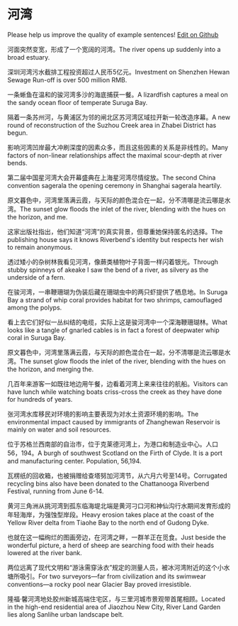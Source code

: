# 河湾

Please help us improve the quality of example sentences! [Edit on Github](https://github.com/jiyushe/jiyu-example-sentence-source/blob/main/chinese/hewan.md)

<p><span class="chinese">河面突然变宽，形成了一个宽阔的河湾。</span><span class="english">The river opens up suddenly into a broad estuary.</span></p>

<p><span class="chinese">深圳河湾污水截排工程投资超过人民币5亿元。</span><span class="english">Investment on Shenzhen Hewan Sewage Run-off is over 500 million RMB.</span></p>

<p><span class="chinese">一条蜥鱼在温和的骏河湾多沙的海底捕获一餐。</span><span class="english">A lizardfish captures a meal on the sandy ocean floor of temperate Suruga Bay.</span></p>

<p><span class="chinese">隔着一条苏州河，与黄浦区为邻的闸北区苏河湾区域拉开新一轮改造序幕。</span><span class="english">A new round of reconstruction of the Suzhou Creek area in Zhabei District has begun.</span></p>

<p><span class="chinese">影响河湾凹岸最大冲刷深度的因素众多，而且这些因素的关系是非线性的。</span><span class="english">Many factors of non-linear relationships affect the maximal scour-depth at river bends.</span></p>

<p><span class="chinese">第二届中国星河湾大会开幕盛典在上海星河湾尽情绽放。</span><span class="english">The second China convention sagerala the opening ceremony in Shanghai sagerala heartily.</span></p>

<p><span class="chinese">原文暮色中，河湾里落满云霞，与天际的颜色混合在一起，分不清哪是流云哪是水湾。</span><span class="english">The sunset glow floods the inlet of the river, blending with the hues on the horizon, and me.</span></p>

<p><span class="chinese">这家出版社指出，他们知道“河湾”的真实背景，但尊重她保持匿名的选择。</span><span class="english">The publishing house says it knows Riverbend's identity but respects her wish to remain anonymous.</span></p>

<p><span class="chinese">透过矮小的杂树林我看见河湾，像蕨类植物叶子背面一样闪着银光。</span><span class="english">Through stubby spinneys of akeake I saw the bend of a river, as silvery as the underside of a fern.</span></p>

<p><span class="chinese">在骏河湾，一串鞭珊瑚为伪装后藏在珊瑚虫中的两只虾提供了栖息地。</span><span class="english">In Suruga Bay a strand of whip coral provides habitat for two shrimps, camouflaged among the polyps.</span></p>

<p><span class="chinese">看上去它们好似一丛纠结的电缆，实际上这是骏河湾中一个深海鞭珊瑚林。</span><span class="english">What looks like a tangle of gnarled cables is in fact a forest of deepwater whip coral in Suruga Bay.</span></p>

<p><span class="chinese">原文暮色中，河湾里落满云霞，与天际的颜色混合在一起，分不清哪是流云哪是水湾。</span><span class="english">The sunset glow floods the inlet of the river, blending with the hues on the horizon, and merging the.</span></p>

<p><span class="chinese">几百年来游客一如既往地边用午餐，边看着河湾上来来往往的航船。</span><span class="english">Visitors can have lunch while watching boats criss-cross the creek as they have done for hundreds of years.</span></p>

<p><span class="chinese">张河湾水库移民对环境的影响主要表现为对水土资源环境的影响。</span><span class="english">The environmental impact caused by immigrants of Zhanghewan Reservoir is mainly on water and soil resources.</span></p>

<p><span class="chinese">位于苏格兰西南部的自治市，位于克莱德河湾上，为港口和制造业中心。人口56，194。</span><span class="english">A burgh of southwest Scotland on the Firth of Clyde. It is a port and manufacturing center. Population, 56,194.</span></p>

<p><span class="chinese">瓦楞纸的回收箱，也被捐赠给查塔努加河湾节，从六月六号至14号。</span><span class="english">Corrugated recycling bins also have been donated to the Chattanooga Riverbend Festival, running from June 6-14.</span></p>

<p><span class="chinese">黄河三角洲从挑河湾到孤东临海堤北端是黄河刁口河和神仙沟行水期间发育形成的年轻海岸，为强蚀型岸段。</span><span class="english">Heavy erosion takes place at the coast of the Yellow River delta from Tiaohe Bay to the north end of Gudong Dyke.</span></p>

<p><span class="chinese">也就在这一幅绚烂的图画旁边，在河湾之畔，一群羊正在觅食。</span><span class="english">Just beside the wonderful picture, a herd of sheep are searching food with their heads lowered at the river bank.</span></p>

<p><span class="chinese">两位远离了现代文明和“游泳需穿泳衣”规定的测量人员，被冰河湾附近的这个小水塘所吸引。</span><span class="english">For two surveyors—far from civilization and its swimwear conventions—a rocky pool near Glacier Bay proved irresistible.</span></p>

<p><span class="chinese">隆福·馨河湾地处胶州新城高端住宅区，与三里河城市景观带首尾相顾。</span><span class="english">Located in the high-end residential area of Jiaozhou New City, River Land Garden lies along Sanlihe urban landscape belt.</span></p>

